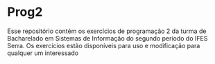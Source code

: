 # Prog2
Esse repositório contém os exercícios de programação 2 da turma de Bacharelado em Sistemas de Informação do segundo período do IFES Serra.
Os exercícios estão disponíveis para uso e modificação para qualquer um interessado

